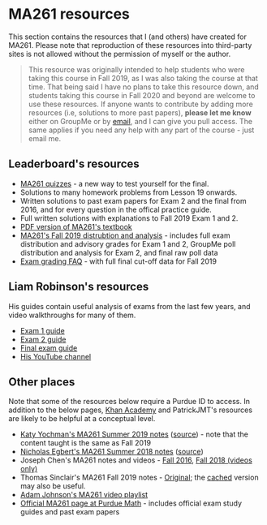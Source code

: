 # MA261 resources

This section contains the resources that I (and others) have created for MA261. Please note that reproduction of these resources into third-party sites is not allowed without the permission of myself or the author.

> This resource was originally intended to help students who were taking this course in Fall 2019, as I was also taking the course at that time. That being said I have no plans to take this resource down, and students taking this course in Fall 2020 and beyond are welcome to use these resources. If anyone wants to contribute by adding more resources (i.e, solutions to more past papers), **please let me know** either on GroupMe or by [email](mailto:leader-board@outlook.com), and I can give you pull access. The same applies if you need any help with any part of the course - just email me.

## Leaderboard's resources

* [MA261 quizzes](https://github.com/Leader-board/Purdue/blob/master/MA261/Exam%20quizzes.md) - a new way to test yourself for the final.
* Solutions to many homework problems from Lesson 19 onwards.
* Written solutions to past exam papers for Exam 2 and the final from 2016, and for every question in the offical practice guide.
* Full written solutions with explanations to Fall 2019 Exam 1 and 2.
* [PDF version of MA261's textbook](https://github.com/Leader-board/Miscellaneous/tree/master/Calculus%20Early%20Transcendentals)
* [MA261's Fall 2019 distrubtion and analysis](https://purdue0-my.sharepoint.com/:x:/g/personal/dmanoj_purdue_edu/EaCprZiBJp1OmxthE7SNsxUBAj15XNt2LrYD5qy96oX7yg?e=JgkRRm) - includes full exam distribution and advisory grades for Exam 1 and 2, GroupMe poll distribution and analysis for Exam 2, and final raw poll data
* [Exam grading FAQ](https://github.com/Leader-board/Purdue/blob/master/MA261/Exam%20grading%20FAQ.md) - with full final cut-off data for Fall 2019
## Liam Robinson's resources

His guides contain useful analysis of exams from the last few years, and video walkthroughs for many of them.

* [Exam 1 guide](https://docs.google.com/spreadsheets/d/1K0lB-BjZ6fIXGrHbMaJUzNp3THW8THsXSe0i5Hkr-90/edit?usp=sharing)
* [Exam 2 guide](https://docs.google.com/spreadsheets/d/1jHjlFyy_XB4RRmuFDVSVhQLYHxHkImhl_qz_QpIZkDI/edit?usp=sharing)
* [Final exam guide](https://purdue0-my.sharepoint.com/:x:/g/personal/dmanoj_purdue_edu/EbEcZrPDZNtLplYezYcpfLQBzNWcEDiJ15WcqG5dbb_8sg)
* [His YouTube channel](https://www.youtube.com/channel/UCqM4avrjDiO7ji1Q2nn7vKQ)

## Other places

Note that some of the resources below require a Purdue ID to access.
In addition to the below pages, [Khan Academy](khanacademy.org) and PatrickJMT's resources are likely to be helpful at a conceptual level.

* [Katy Yochman's MA261 Summer 2019 notes](https://purdue0-my.sharepoint.com/:b:/g/personal/dmanoj_purdue_edu/Ed-5Km--ZcNJhiqt9hR7IxMBZJzq6Lk2aoq_c_x8nQ-Tdw?e=pCL5UY) ([source](http://www.math.purdue.edu/~kyochman/MA261.html)) - note that the content taught is the same as Fall 2019
* [Nicholas Egbert's MA261 Summer 2018 notes](https://purdue0-my.sharepoint.com/:b:/g/personal/dmanoj_purdue_edu/EZ2w8mXPBZJJizhNgbxskT8BOmi2mFltjZoowk8C_Yfa5A?e=9MdQc4) ([source](https://www.math.purdue.edu/~egbertn/summer2018))
* Joseph Chen's MA261 notes and videos - [Fall 2016](https://drive.google.com/drive/folders/12uNRdz77PZPTPZlGhLtkS9p_tLTN0P-o), [Fall 2018 (videos only)](https://mediaspace.itap.purdue.edu/channel/Fall-2018-MA-261-Chen/97672591)
* Thomas Sinclair's MA261 Fall 2019 notes - [Original](https://purdue0-my.sharepoint.com/:o:/g/personal/tsincla_purdue_edu/EqVEIXFyUmdLjqK3jDtIargBneZUWi3QdKmvwWHf0Q9xrw?e=26074D); the [cached](https://purdue0-my.sharepoint.com/:b:/g/personal/dmanoj_purdue_edu/EYotqsOnv19CrPbz0P4JHd8BP3N9NApg54hfHE4DhY4Ddw?e=5yw8ao) version may also be useful.
* [Adam Johnson's MA261 video playlist](https://www.youtube.com/watch?v=YEEYpC__Dno&list=PL9tUIeKXhfwiRdSsrtBo9fDBXPFGtMMjA)
* [Official MA261 page at Purdue Math](http://www.math.purdue.edu/academic/courses/coursepage?subject=MA&course=26100) - includes official exam study guides and past exam papers
